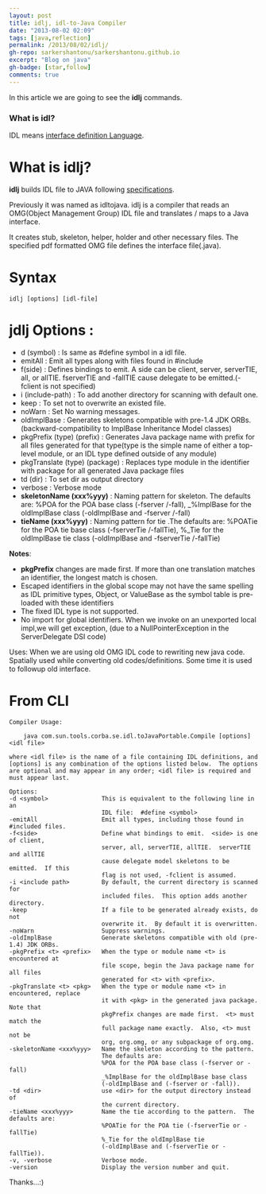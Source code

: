 ```yaml
---
layout: post
title: idlj, idl-to-Java Compiler
date: "2013-08-02 02:09"
tags: [java,reflection]
permalink: /2013/08/02/idlj/
gh-repo: sarkershantonu/sarkershantonu.github.io
excerpt: "Blog on java"
gh-badge: [star,follow]
comments: true
---
```

In this article we are going to see the **idlj** commands. 

### What is idl?
IDL means [interface definition Language](https://en.wikipedia.org/wiki/Interface_description_language).

# What is idlj?
**idlj** builds IDL file to JAVA following [specifications](https://docs.oracle.com/javase/7/docs/technotes/guides/idl/mapping/jidlMapping.html). 

Previously it was named as idltojava. idlj is a compiler that reads an OMG(Object Management Group) IDL file and translates / maps to a Java interface. 

It creates stub, skeleton, helper, holder and other necessary files. The specified pdf formatted OMG  file defines the interface file(.java).

# Syntax

    idlj [options] [idl-file]
    
# jdlj Options : 
- d (symbol) : Is same as #define symbol in a idl file. 
- emitAll : Emit all types along with files found in #include 
- f(side) : Defines bindings to emit. A side can be client, server, serverTIE, all, or allTIE. fserverTIE and -fallTIE cause delegate to be emitted.(-fclient is not specified)
- i (include-path) : To add another directory for scanning with default one. 
- keep : To set not to overwrite an existed file.
- noWarn : Set No warning messages.
- oldImplBase : Generates skeletons compatible with pre-1.4 JDK ORBs.(backward-compatibility to  ImplBase Inheritance Model classes)
- pkgPrefix (type) (prefix) : Generates Java package name with prefix for all files generated for that type(type is the simple name of either a top-level module, or an IDL type defined outside of any module)
- pkgTranslate (type) (package) : Replaces type module in the identifier with package for all generated Java package files
- td (dir) : To set dir as output directory 
- verbose : Verbose mode
- **skeletonName (xxx%yyy)** : Naming pattern for skeleton. The defaults are: %POA for the POA base class (-fserver /-fall), _%ImplBase for the oldImplBase class (-oldImplBase and -fserver /-fall)
- **tieName (xxx%yyy)** : Naming pattern for tie .The defaults are: %POATie for the POA tie base class (-fserverTie /-fallTie), %_Tie for the oldImplBase tie class (-oldImplBase and -fserverTie /-fallTie)

**Notes**:
- **pkgPrefix** changes are made first. If more than one translation matches an identifier, the longest match is chosen.
- Escaped identifiers in the global scope may not have the same spelling as IDL primitive types, Object, or ValueBase as the symbol table is pre-loaded with these identifiers
- The fixed IDL type is not supported.
- No import for global identifiers. When we invoke on an unexported local impl,we will get exception, (due to a NullPointerException in the ServerDelegate DSI code)

Uses: When we are using old OMG IDL code to rewriting new java code. Spatially used while converting old codes/definitions. Some time it is used to followup old interface. 

# From CLI 

    Compiler Usage:
    
        java com.sun.tools.corba.se.idl.toJavaPortable.Compile [options] <idl file>
    
    where <idl file> is the name of a file containing IDL definitions, and
    [options] is any combination of the options listed below.  The options
    are optional and may appear in any order; <idl file> is required and
    must appear last.
    
    Options:
    -d <symbol>               This is equivalent to the following line in an
                              IDL file:  #define <symbol>
    -emitAll                  Emit all types, including those found in #included files.
    -f<side>                  Define what bindings to emit.  <side> is one of client,
                              server, all, serverTIE, allTIE.  serverTIE and allTIE
                              cause delegate model skeletons to be emitted.  If this
                              flag is not used, -fclient is assumed.
    -i <include path>         By default, the current directory is scanned for
                              included files.  This option adds another directory.
    -keep                     If a file to be generated already exists, do not
                              overwrite it.  By default it is overwritten.
    -noWarn                   Suppress warnings.
    -oldImplBase              Generate skeletons compatible with old (pre-1.4) JDK ORBs.
    -pkgPrefix <t> <prefix>   When the type or module name <t> is encountered at
                              file scope, begin the Java package name for all files
                              generated for <t> with <prefix>.
    -pkgTranslate <t> <pkg>   When the type or module name <t> in encountered, replace
                              it with <pkg> in the generated java package.  Note that
                              pkgPrefix changes are made first.  <t> must match the
                              full package name exactly.  Also, <t> must not be
                              org, org.omg, or any subpackage of org.omg.
    -skeletonName <xxx%yyy>   Name the skeleton according to the pattern.
                              The defaults are:
                              %POA for the POA base class (-fserver or -fall)
                              _%ImplBase for the oldImplBase base class
                              (-oldImplBase and (-fserver or -fall)).
    -td <dir>                 use <dir> for the output directory instead of
                              the current directory.
    -tieName <xxx%yyy>        Name the tie according to the pattern.  The defaults are:
                              %POATie for the POA tie (-fserverTie or -fallTie)
                              %_Tie for the oldImplBase tie
                              (-oldImplBase and (-fserverTie or -fallTie)).
    -v, -verbose              Verbose mode.
    -version                  Display the version number and quit.

Thanks...:)    